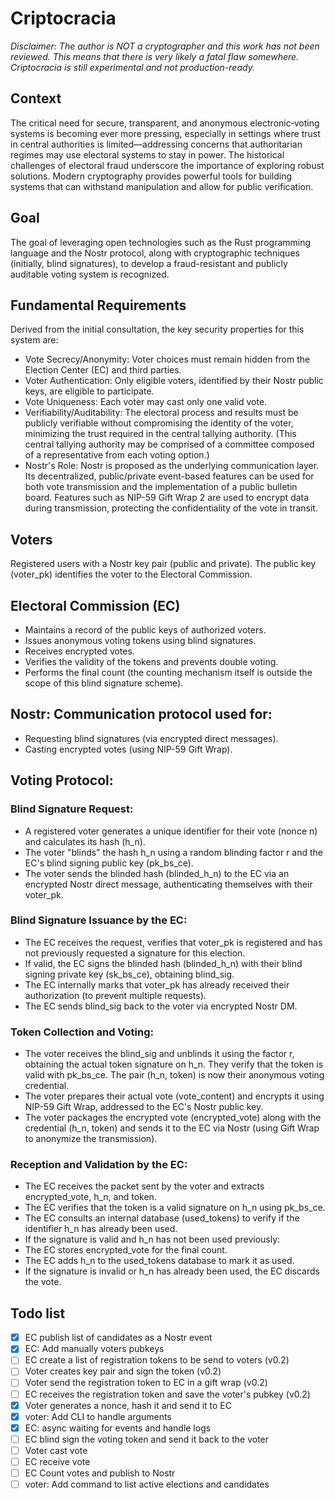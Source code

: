 # Criptocracia

*Disclaimer: The author is NOT a cryptographer and this work has not been reviewed. This means that there is very likely a fatal flaw somewhere. Criptocracia is still experimental and not production-ready.*

## Context
The critical need for secure, transparent, and anonymous electronic‑voting systems is becoming ever more pressing, especially in settings where trust in central authorities is limited—addressing concerns that authoritarian regimes may use electoral systems to stay in power. The historical challenges of electoral fraud underscore the importance of exploring robust solutions. Modern cryptography provides powerful tools for building systems that can withstand manipulation and allow for public verification.

## Goal
The goal of leveraging open technologies such as the Rust programming language and the Nostr protocol, along with cryptographic techniques (initially, blind signatures), to develop a fraud-resistant and publicly auditable voting system is recognized.

## Fundamental Requirements
Derived from the initial consultation, the key security properties for this system are:
- Vote Secrecy/Anonymity: Voter choices must remain hidden from the Election Center (EC) and third parties.
- Voter Authentication: Only eligible voters, identified by their Nostr public keys, are eligible to participate.
- Vote Uniqueness: Each voter may cast only one valid vote.
- Verifiability/Auditability: The electoral process and results must be publicly verifiable without compromising the identity of the voter, minimizing the trust required in the central tallying authority. (This central tallying authority may be comprised of a committee composed of a representative from each voting option.)
- Nostr's Role: Nostr is proposed as the underlying communication layer. Its decentralized, public/private event-based features can be used for both vote transmission and the implementation of a public bulletin board. Features such as NIP-59 Gift Wrap 2 are used to encrypt data during transmission, protecting the confidentiality of the vote in transit.

## Voters
Registered users with a Nostr key pair (public and private). The public key (voter_pk) identifies the voter to the Electoral Commission.

## Electoral Commission (EC)
- Maintains a record of the public keys of authorized voters.
- Issues anonymous voting tokens using blind signatures.
- Receives encrypted votes.
- Verifies the validity of the tokens and prevents double voting.
- Performs the final count (the counting mechanism itself is outside the scope of this blind signature scheme).

## Nostr: Communication protocol used for:
- Requesting blind signatures (via encrypted direct messages).
- Casting encrypted votes (using NIP-59 Gift Wrap).

## Voting Protocol:
### Blind Signature Request:
- A registered voter generates a unique identifier for their vote (nonce n) and calculates its hash (h_n).
- The voter "blinds" the hash h_n using a random blinding factor r and the EC's blind signing public key (pk_bs_ce).
- The voter sends the blinded hash (blinded_h_n) to the EC via an encrypted Nostr direct message, authenticating themselves with their voter_pk.

### Blind Signature Issuance by the EC:
- The EC receives the request, verifies that voter_pk is registered and has not previously requested a signature for this election.
- If valid, the EC signs the blinded hash (blinded_h_n) with their blind signing private key (sk_bs_ce), obtaining blind_sig.
- The EC internally marks that voter_pk has already received their authorization (to prevent multiple requests).
- The EC sends blind_sig back to the voter via encrypted Nostr DM.
### Token Collection and Voting:
- The voter receives the blind_sig and unblinds it using the factor r, obtaining the actual token signature on h_n. They verify that the token is valid with pk_bs_ce. The pair (h_n, token) is now their anonymous voting credential.
- The voter prepares their actual vote (vote_content) and encrypts it using NIP-59 Gift Wrap, addressed to the EC's Nostr public key.
- The voter packages the encrypted vote (encrypted_vote) along with the credential (h_n, token) and sends it to the EC via Nostr (using Gift Wrap to anonymize the transmission).
### Reception and Validation by the EC:
- The EC receives the packet sent by the voter and extracts encrypted_vote, h_n, and token.
- The EC verifies that the token is a valid signature on h_n using pk_bs_ce.
- The EC consults an internal database (used_tokens) to verify if the identifier h_n has already been used.
- If the signature is valid and h_n has not been used previously:
- The EC stores encrypted_vote for the final count.
- The EC adds h_n to the used_tokens database to mark it as used.
- If the signature is invalid or h_n has already been used, the EC discards the vote.

## Todo list
- [x] EC publish list of candidates as a Nostr event
- [x] EC: Add manually voters pubkeys
- [ ] EC create a list of registration tokens to be send to voters (v0.2)
- [ ] Voter creates key pair and sign the token (v0.2)
- [ ] Voter send the registration token to EC in a gift wrap (v0.2)
- [ ] EC receives the registration token and save the voter's pubkey (v0.2)
- [x] Voter generates a nonce, hash it and send it to EC
- [x] voter: Add CLI to handle arguments
- [x] EC: async waiting for events and handle logs
- [ ] EC blind sign the voting token and send it back to the voter
- [ ] Voter cast vote
- [ ] EC receive vote
- [ ] EC Count votes and publish to Nostr
- [ ] voter: Add command to list active elections and candidates